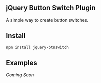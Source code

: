## jQuery Button Switch Plugin

A simple way to create button switches.

## Install

```bash
npm install jquery-btnswitch
```

## Examples

_Coming Soon_
